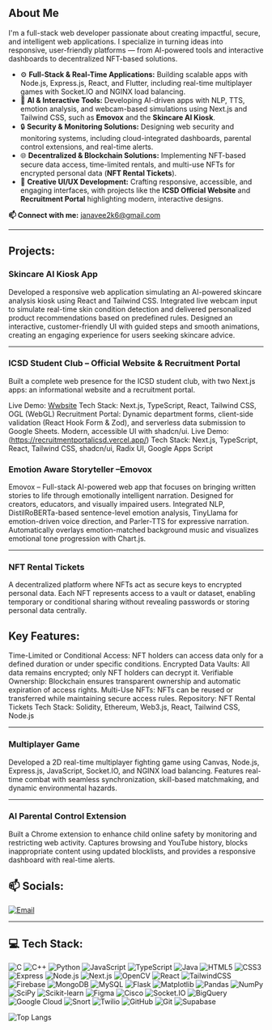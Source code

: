 ## About Me
I'm a full-stack web developer passionate about creating impactful, secure, and intelligent web applications. I specialize in turning ideas into responsive, user-friendly platforms — from AI-powered tools and interactive dashboards to decentralized NFT-based solutions.  

- ⚙️ **Full-Stack & Real-Time Applications:** Building scalable apps with Node.js, Express.js, React, and Flutter, including real-time multiplayer games with Socket.IO and NGINX load balancing.  
- 🤖 **AI & Interactive Tools:** Developing AI-driven apps with NLP, TTS, emotion analysis, and webcam-based simulations using Next.js and Tailwind CSS, such as **Emovox** and the **Skincare AI Kiosk**.  
- 🔒 **Security & Monitoring Solutions:** Designing web security and monitoring systems, including cloud-integrated dashboards, parental control extensions, and real-time alerts.  
- 🌐 **Decentralized & Blockchain Solutions:** Implementing NFT-based secure data access, time-limited rentals, and multi-use NFTs for encrypted personal data (**NFT Rental Tickets**).  
- 🎨 **Creative UI/UX Development:** Crafting responsive, accessible, and engaging interfaces, with projects like the **ICSD Official Website** and **Recruitment Portal** highlighting modern, interactive designs.  

**📫 Connect with me:** [janavee2k6@gmail.com](mailto:janavee2k6@gmail.com)

---

## Projects:

### **Skincare AI Kiosk App**

Developed a responsive web application simulating an AI-powered
skincare analysis kiosk using React and Tailwind CSS. Integrated live
webcam input to simulate real-time skin condition detection and delivered
personalized product recommendations based on predefined rules.
Designed an interactive, customer-friendly UI with guided steps and
smooth animations, creating an engaging experience for users seeking
skincare advice.

---

### **ICSD Student Club – Official Website & Recruitment Portal**

Built a complete web presence for the ICSD student club, with two Next.js apps: an informational website and a recruitment portal.

Live Demo: [Wwbsite](https://site-fu5n1mj73-janavee01s-projects.vercel.app/)
Tech Stack: Next.js, TypeScript, React, Tailwind CSS, OGL (WebGL)
Recruitment Portal: Dynamic department forms, client-side validation (React Hook Form & Zod), and serverless data submission to Google Sheets. Modern, accessible UI with shadcn/ui.
Live Demo: (https://recruitmentportalicsd.vercel.app/)
Tech Stack: Next.js, TypeScript, React, Tailwind CSS, shadcn/ui, Radix UI, Google Apps Script

### **Emotion Aware Storyteller –Emovox**

Emovox – Full-stack AI-powered web app that focuses on bringing written
stories to life through emotionally intelligent narration. Designed for
creators, educators, and visually impaired users. Integrated NLP,
DistilRoBERTa-based sentence-level emotion analysis, TinyLlama for
emotion-driven voice direction, and Parler-TTS for expressive narration.
Automatically overlays emotion-matched background music and
visualizes emotional tone progression with Chart.js.

---

### **NFT Rental Tickets**

A decentralized platform where NFTs act as secure keys to encrypted personal data. Each NFT represents access to a vault or dataset, enabling temporary or conditional sharing without revealing passwords or storing personal data centrally.

## Key Features:
Time-Limited or Conditional Access: NFT holders can access data only for a defined duration or under specific conditions.
Encrypted Data Vaults: All data remains encrypted; only NFT holders can decrypt it.
Verifiable Ownership: Blockchain ensures transparent ownership and automatic expiration of access rights.
Multi-Use NFTs: NFTs can be reused or transferred while maintaining secure access rules.
Repository: NFT Rental Tickets
Tech Stack: Solidity, Ethereum, Web3.js, React, Tailwind CSS, Node.js

---

### **Multiplayer Game**

Developed a 2D real-time multiplayer fighting game using Canvas, Node.js, Express.js, JavaScript, Socket.IO, and NGINX load balancing. Features real-time combat with seamless synchronization, skill-based matchmaking, and dynamic environmental hazards.

---

### **AI Parental Control Extension**

Built a Chrome extension to enhance child online safety by monitoring and restricting web activity. Captures browsing and YouTube history, blocks inappropriate content using updated blocklists, and provides a responsive dashboard with real-time alerts.

## 📫 Socials:
[![Email](https://img.shields.io/badge/Email-D14836?logo=gmail&logoColor=white)](mailto:janavee2k6@gmail.com)

---

## 💻 Tech Stack:
![C](https://img.shields.io/badge/C-00599C?logo=c&logoColor=white)
![C++](https://img.shields.io/badge/C++-00599C?logo=c%2B%2B&logoColor=white)
![Python](https://img.shields.io/badge/Python-3776AB?logo=python&logoColor=white)
![JavaScript](https://img.shields.io/badge/JavaScript-323330?logo=javascript&logoColor=F7DF1E)
![TypeScript](https://img.shields.io/badge/TypeScript-007ACC?logo=typescript&logoColor=white)
![Java](https://img.shields.io/badge/Java-ED8B00?logo=openjdk&logoColor=white)
![HTML5](https://img.shields.io/badge/HTML5-E34F26?logo=html5&logoColor=white)
![CSS3](https://img.shields.io/badge/CSS3-1572B6?logo=css3&logoColor=white)
![Express](https://img.shields.io/badge/Express-000000?logo=express&logoColor=white)
![Node.js](https://img.shields.io/badge/Node.js-339933?logo=nodedotjs&logoColor=white)
![Next.js](https://img.shields.io/badge/Next.js-000000?logo=nextdotjs&logoColor=white)
![OpenCV](https://img.shields.io/badge/OpenCV-5C3EE8?logo=opencv&logoColor=white)
![React](https://img.shields.io/badge/React-20232A?logo=react&logoColor=61DAFB)
![TailwindCSS](https://img.shields.io/badge/TailwindCSS-06B6D4?logo=tailwindcss&logoColor=white)
![Firebase](https://img.shields.io/badge/Firebase-FFCA28?logo=firebase&logoColor=black)
![MongoDB](https://img.shields.io/badge/MongoDB-47A248?logo=mongodb&logoColor=white)
![MySQL](https://img.shields.io/badge/MySQL-4479A1?logo=mysql&logoColor=white)
![Flask](https://img.shields.io/badge/Flask-000000?logo=flask&logoColor=white)
![Matplotlib](https://img.shields.io/badge/Matplotlib-11557C?logo=matplotlib&logoColor=white)
![Pandas](https://img.shields.io/badge/Pandas-150458?logo=pandas&logoColor=white)
![NumPy](https://img.shields.io/badge/NumPy-013243?logo=numpy&logoColor=white)
![SciPy](https://img.shields.io/badge/SciPy-8CAAE6?logo=scipy&logoColor=white)
![Scikit-learn](https://img.shields.io/badge/Scikit--learn-F7931E?logo=scikitlearn&logoColor=white)
![Figma](https://img.shields.io/badge/Figma-F24E1E?logo=figma&logoColor=white)
![Cisco](https://img.shields.io/badge/Cisco-1BA0D7?logo=cisco&logoColor=white)
![Socket.IO](https://img.shields.io/badge/Socket.IO-010101?logo=socket-dot-io&logoColor=white)
![BigQuery](https://img.shields.io/badge/BigQuery-4285F4?logo=google-bigquery&logoColor=white)
![Google Cloud](https://img.shields.io/badge/Google_Cloud-4285F4?logo=google-cloud&logoColor=white)
![Snort](https://img.shields.io/badge/Snort-EE0000?logo=snort&logoColor=white)
![Twilio](https://img.shields.io/badge/Twilio-FF4F00?logo=twilio&logoColor=white)
![GitHub](https://img.shields.io/badge/GitHub-181717?logo=github&logoColor=white)
![Git](https://img.shields.io/badge/Git-F05032?logo=git&logoColor=white)
![Supabase](https://img.shields.io/badge/Supabase-3FCF8E?logo=supabase&logoColor=black)

![Top Langs](https://github-readme-stats.vercel.app/api/top-langs/?username=Janavee01&layout=compact&theme=dark)
